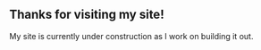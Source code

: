 ## Thanks for visiting my site!

My site is currently under construction as I work on building it out. 
